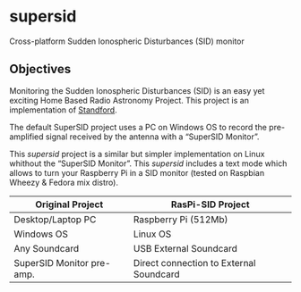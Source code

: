 supersid
========

Cross-platform Sudden Ionospheric Disturbances (SID) monitor

Objectives
----------
Monitoring the Sudden Ionospheric Disturbances (SID) is an easy yet exciting Home Based Radio Astronomy Project. This project is an implementation of [Standford][].

The default SuperSID project uses a PC on Windows OS to record the pre-amplified signal received by the antenna with a “SuperSID Monitor”. 

This *supersid* project is a similar but simpler implementation on Linux whithout the “SuperSID Monitor”. This *supersid* includes a text mode which allows to turn your Raspberry Pi in a SID monitor (tested on Raspbian Wheezy & Fedora mix distro).


|Original Project  |RasPi-SID Project
|------------------|-----------------------
|Desktop/Laptop PC |Raspberry Pi (512Mb)
|Windows OS        |Linux OS
|Any Soundcard     |USB External Soundcard
|SuperSID Monitor pre-amp.  |Direct connection to External Soundcard



[Standford]: http://solar-center.stanford.edu/SID/sidmonitor/ "Stanford SOLAR Center’s SuperSID"
